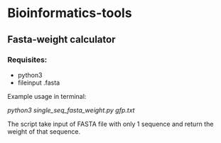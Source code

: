 # Bioinformatics-tools 

## Fasta-weight calculator

### Requisites:
  - python3
  - fileinput .fasta


Example usage in terminal:

 _python3 single_seq_fasta_weight.py gfp.txt_



The script take input of FASTA file with only 1 sequence 
and return the weight of that sequence.
